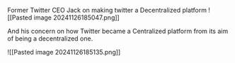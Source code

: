 Former Twitter CEO Jack on making twitter a Decentralized platform
![[Pasted image 20241126185047.png]]

And his concern on how Twitter became a Centralized platform from its aim of being a decentralized one.

![[Pasted image 20241126185135.png]]
